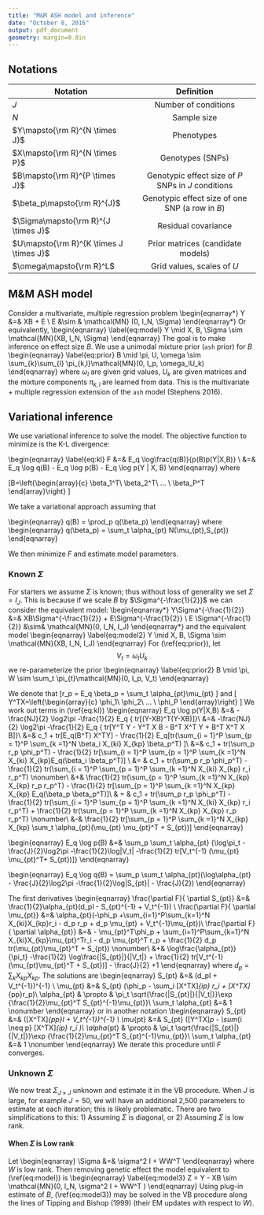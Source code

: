 ```yaml
---
title: "M&M ASH model and inference"
date: "October 8, 2016"
output: pdf_document
geometry: margin=0.8in
---
```

## Notations
| Notation   | Definition    |
|----------|:-------------:|
| $J$ | Number of conditions |
| $N$ | Sample size |
| $Y\mapsto{\rm R}^{N \times J}$ | Phenotypes |
|$X\mapsto{\rm R}^{N \times P}$| Genotypes (SNPs) |
| $B\mapsto{\rm R}^{P \times J}$ | Genotypic effect size of $P$ SNPs in $J$ conditions|
| $\beta_p\mapsto{\rm R}^{J}$ | Genotypic effect size of one SNP (a row in $B$) |
|$\Sigma\mapsto{\rm R}^{J \times J}$ | Residual covariance|
|$U\mapsto{\rm R}^{K \times J \times J}$ | Prior matrices (candidate models) |
|$\omega\mapsto{\rm R}^L$ | Grid values, scales of $U$ |

## M&M ASH model
Consider a multivariate, multiple regression problem
\begin{eqnarray*}
Y &=& XB + E \\
E  &\sim & \mathcal{MN} (0, I_N, \Sigma) 
\end{eqnarray*}
Or equivalently,
\begin{eqnarray} \label{eq:model}
Y \mid X, B, \Sigma \sim \mathcal{MN}(XB, I_N, \Sigma)
\end{eqnarray}
The goal is to make inference on effect size $B$. 
We use a unimodal mixture prior (`ash` prior) for $B$ 
\begin{eqnarray} \label{eq:prior}
B \mid \pi, U, \omega \sim \sum_{k}\sum_{l} \pi_{k,l}\mathcal{MN}(0, I_p, \omega_lU_k)
\end{eqnarray}
where $\omega_l$ are given grid values, $U_k$ are given matrices and the mixture components $\pi_{k,l}$ are learned from data.
This is the multivariate + multiple regression extension of the `ash` model (Stephens 2016).

## Variational inference
We use variational inference to solve the model. The objective function to minimize is the K-L divergence:

\begin{eqnarray} \label{eq:kl}
F &=& E_q \log\frac{q(B)}{p(B)p(Y|X,B)} \\
  &=& E_q \log q(B) - E_q \log p(B) - E_q \log p(Y | X, B)
\end{eqnarray}
where

\[B=\left\{\begin{array}{c}
\beta_1^T\\
\beta_2^T\\
... \\
\beta_P^T \end{array}\right\} \]

We take a variational approach assuming that

\begin{eqnarray}
q(B) = \prod_p q(\beta_p)
\end{eqnarray}
where
\begin{eqnarray}
q(\beta_p) = \sum_t \alpha_{pt} N(\mu_{pt},S_{pt})
\end{eqnarray}

We then minimize $F$ and estimate model parameters.

### Known $\Sigma$
For starters we assume $\Sigma$ is known; thus without loss of generality we set $\Sigma = I_J$. 
This is because if we scale $B$ by $\Sigma^{-\frac{1}{2}}$ we can consider the equivalent model:
\begin{eqnarray*}
Y\Sigma^{-\frac{1}{2}} &=& XB\Sigma^{-\frac{1}{2}} + E\Sigma^{-\frac{1}{2}} \\
E \Sigma^{-\frac{1}{2}} &\sim&  \mathcal{MN}(0, I_N, I_J) 
\end{eqnarray*}
and the equivalent model
\begin{eqnarray} \label{eq:model2}
Y \mid X, B, \Sigma \sim \mathcal{MN}(XB, I_N, I_J)
\end{eqnarray}
For (\ref{eq:prior}), let $$V_t=\omega_l U_k$$ we re-parameterize the prior
\begin{eqnarray} \label{eq:prior2}
B \mid \pi, W \sim \sum_t \pi_{t}\mathcal{MN}(0, I_p, V_t)
\end{eqnarray}

We denote that 
\[r_p = E_q \beta_p = \sum_t \alpha_{pt}\mu_{pt} \]
 and 
\[ Y^TX=\left\{\begin{array}{c}
\phi_1\\
\phi_2\\
... \\
\phi_P \end{array}\right\} \]
We work out terms in (\ref{eq:kl})
\begin{eqnarray} 
E_q \log p(Y|X,B) &=& -\frac{NJ}{2} \log2\pi -\frac{1}{2} E_q \{ tr[(Y-XB)^T(Y-XB)]\}\\
 &=& -\frac{NJ}{2} \log2\pi -\frac{1}{2} E_q \{ tr[Y^T Y - Y^T X B - B^T X^T Y + B^T X^T X B]\}\\
 &=& c_1 + tr[E_q(B^T) X^TY] - \frac{1}{2} E_q[tr(\sum_{i = 1}^P \sum_{p = 1}^P \sum_{k =1}^N 
 \beta_i X_{ki} X_{kp} \beta_p^T) ]\\
 &=& c_1 + tr(\sum_p r_p \phi_p^T) - \frac{1}{2} tr[\sum_{i = 1}^P \sum_{p = 1}^P \sum_{k =1}^N 
  X_{ki} X_{kp}E_q(\beta_i \beta_p^T)] \\
 &= & c_1 + tr(\sum_p r_p \phi_p^T)  - \frac{1}{2} tr(\sum_{i = 1}^P \sum_{p = 1}^P \sum_{k =1}^N 
 X_{ki} X_{kp} r_i r_p^T) \nonumber\\
 &+& \frac{1}{2} tr(\sum_{p = 1}^P \sum_{k =1}^N X_{kp} X_{kp} r_p r_p^T) - \frac{1}{2} tr[\sum_{p = 1}^P
 \sum_{k =1}^N X_{kp} X_{kp} E_q(\beta_p \beta_p^T)]\\
 & = & c_1 + tr(\sum_p r_p \phi_p^T)  - \frac{1}{2} tr(\sum_{i = 1}^P \sum_{p = 1}^P \sum_{k =1}^N 
 X_{ki} X_{kp} r_i r_p^T) + \frac{1}{2} tr(\sum_{p = 1}^P \sum_{k =1}^N X_{kp} X_{kp} r_p r_p^T) \nonumber\\
 &-& \frac{1}{2} tr[\sum_{p = 1}^P \sum_{k =1}^N X_{kp} X_{kp} \sum_t \alpha_{pt}(\mu_{pt} \mu_{pt}^T + S_{pt})]
\end{eqnarray}

\begin{eqnarray}
E_q \log p(B) &=& \sum_p \sum_t \alpha_{pt} \{\log\pi_t - \frac{J}{2}\log2\pi -\frac{1}{2}\log|V_t| -\frac{1}{2}
tr[V_t^{-1} (\mu_{pt} \mu_{pt}^T+ S_{pt})]\}
\end{eqnarray}

\begin{eqnarray}
E_q \log q(B) = \sum_p \sum_t \alpha_{pt}(\log\alpha_{pt} - \frac{J}{2}\log2\pi -\frac{1}{2}\log|S_{pt}| - 
\frac{J}{2})
\end{eqnarray}

The first derivatives
\begin{eqnarray}
\frac{\partial F}{ \partial S_{pt}} &=& \frac{1}{2}\alpha_{pt}(d_pI - S_{pt}^{-1} + V_t^{-1}) \\
\frac{\partial F}{ \partial \mu_{pt}} &=& \alpha_{pt}(-\phi_p +\sum_{i=1}^P\sum_{k=1}^N X_{ki}X_{kp}r_i - d_p
r_p + d_p \mu_{pt} + V_t^{-1}\mu_{pt})\\
\frac{\partial F}{ \partial \alpha_{pt}} &=& - \mu_{pt}^T\phi_p + \sum_{i=1}^P\sum_{k=1}^N X_{ki}X_{kp}\mu_{pt}^Tr_i - d_p
\mu_{pt}^T r_p + \frac{1}{2} d_p tr(\mu_{pt}\mu_{pt}^T + S_{pt}) \nonumber\\
&+& \log\frac{\alpha_{pt}}{\pi_t} -\frac{1}{2} \log\frac{|S_{pt}|}{|V_t|} + \frac{1}{2} tr[V_t^{-1}(\mu_{pt}\mu_{pt}^T + S_{pt})] - \frac{J}{2} +1
\end{eqnarray}
where $d_p = \sum_k X_{kp}X_{kp}$.
The solutions are
\begin{eqnarray}
S_{pt} &=& (d_pI + V_t^{-1})^{-1} \\
\mu_{pt} &=& S_{pt} (\phi_p - \sum_i [X^TX]_{ip} r_i + [X^TX]_{pp}r_p)\\
\alpha_{pt} & \propto & \pi_t \sqrt{\frac{|S_{pt}|}{|V_t|}}\exp \{\frac{1}{2}\mu_{pt}^T S_{pt}^{-1}\mu_{pt}\}\\
\sum_t \alpha_{pt} &=& 1 \nonumber
\end{eqnarray}
or in another notation
\begin{eqnarray}
S_{pt} &=& ([X^TX]_{pp}I + V_t^{-1})^{-1} \\
\mu_{pt} &=& S_{pt} ([Y^TX]_p - \sum_{i \neq p} [X^TX]_{ip} r_i )\\
\alpha_{pt} & \propto & \pi_t \sqrt{\frac{|S_{pt}|}{|V_t|}}\exp \{\frac{1}{2}\mu_{pt}^T S_{pt}^{-1}\mu_{pt}\}\\
\sum_t \alpha_{pt} &=& 1 \nonumber
\end{eqnarray}
We iterate this procedure until $F$ converges.

### Unknown $\Sigma$
We now treat $\Sigma_{J \times J}$ unknown and estimate it in the VB procedure. When $J$ is large, for example $J = 50$, we will have an additional 2,500 parameters to estimate at each iteration; this is likely problematic. There are two simplifications to this: 1) Assuming $\Sigma$ is diagonal, or 2) Assuming $\Sigma$ is low rank.

#### When $\Sigma$ is Low rank 
Let 
\begin{eqnarray}
\Sigma &=& \sigma^2 I + WW^T 
\end{eqnarray}
where $W$ is low rank. Then removing genetic effect the model equivalent to (\ref{eq:model}) is
\begin{eqnarray} \label{eq:model3}
Z = Y - XB \sim \mathcal{MN}(0, I_N, \sigma^2 I + WW^T )
\end{eqnarray}
Using plug-in estimate of $B$, (\ref{eq:model3}) may be solved in the VB procedure along the lines of Tipping and Bishop (1999) (their EM updates with respect to $W$).
